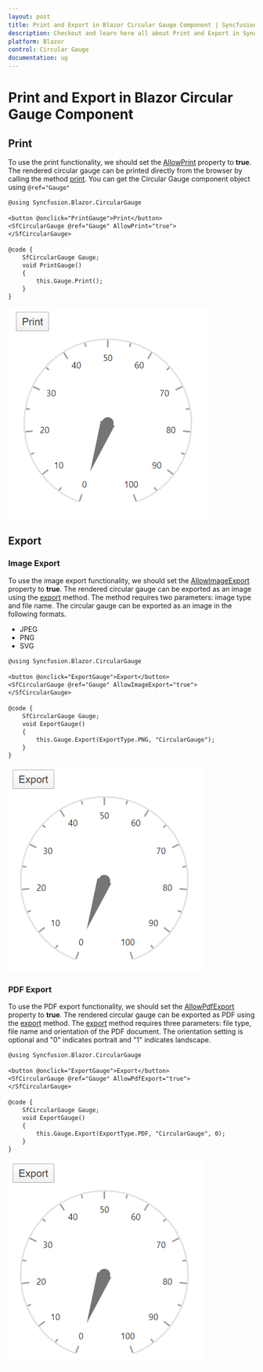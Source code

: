 ```yaml
---
layout: post
title: Print and Export in Blazor Circular Gauge Component | Syncfusion
description: Checkout and learn here all about Print and Export in Syncfusion Blazor Circular Gauge component and more.
platform: Blazor
control: Circular Gauge
documentation: ug
---
```


# Print and Export in Blazor Circular Gauge Component

## Print

To use the print functionality, we should set the [AllowPrint](https://help.syncfusion.com/cr/blazor/Syncfusion.Blazor.CircularGauge.SfCircularGauge.html#Syncfusion_Blazor_CircularGauge_SfCircularGauge_AllowPrint) property to **true**. The rendered circular gauge can be printed directly from the browser by calling the method [print](https://help.syncfusion.com/cr/blazor/Syncfusion.Blazor.CircularGauge.SfCircularGauge.html#Syncfusion_Blazor_CircularGauge_SfCircularGauge_Print_System_Object_). You can get the Circular Gauge component object using `@ref="Gauge"`

```cshtml
@using Syncfusion.Blazor.CircularGauge

<button @onclick="PrintGauge">Print</button>
<SfCircularGauge @ref="Gauge" AllowPrint="true">
</SfCircularGauge>

@code {
    SfCircularGauge Gauge;
    void PrintGauge()
    {
        this.Gauge.Print();
    }
}
```

![Printing in Blazor CircularGauge](./images/blazor-circulargauge-printing.png)

## Export

### Image Export

To use the image export functionality, we should set the [AllowImageExport](https://help.syncfusion.com/cr/blazor/Syncfusion.Blazor.CircularGauge.SfCircularGauge.html#Syncfusion_Blazor_CircularGauge_SfCircularGauge_AllowImageExport) property to **true**. The rendered circular gauge can be exported as an image using the [export](https://help.syncfusion.com/cr/blazor/Syncfusion.Blazor.CircularGauge.SfCircularGauge.html#Syncfusion_Blazor_CircularGauge_SfCircularGauge_Export_Syncfusion_Blazor_CircularGauge_ExportType_System_String_System_Object_System_Nullable_System_Boolean__) method. The method requires two parameters: image type and file name. The circular gauge can be exported as an image in the following formats.

* JPEG
* PNG
* SVG

```cshtml
@using Syncfusion.Blazor.CircularGauge

<button @onclick="ExportGauge">Export</button>
<SfCircularGauge @ref="Gauge" AllowImageExport="true">
</SfCircularGauge>

@code {
    SfCircularGauge Gauge;
    void ExportGauge()
    {
        this.Gauge.Export(ExportType.PNG, "CircularGauge");
    }
}
```

![Exporting in Blazor CircularGauge](./images/blazor-circulargauge-exporting.png)

### PDF Export

To use the PDF export functionality, we should set the [AllowPdfExport](https://help.syncfusion.com/cr/blazor/Syncfusion.Blazor.CircularGauge.SfCircularGauge.html#Syncfusion_Blazor_CircularGauge_SfCircularGauge_AllowPdfExport) property to **true**. The rendered circular gauge can be exported as PDF using the [export](https://help.syncfusion.com/cr/blazor/Syncfusion.Blazor.CircularGauge.SfCircularGauge.html#Syncfusion_Blazor_CircularGauge_SfCircularGauge_Export_Syncfusion_Blazor_CircularGauge_ExportType_System_String_System_Object_System_Nullable_System_Boolean__) method. The [export](https://help.syncfusion.com/cr/blazor/Syncfusion.Blazor.CircularGauge.SfCircularGauge.html#Syncfusion_Blazor_CircularGauge_SfCircularGauge_Export_Syncfusion_Blazor_CircularGauge_ExportType_System_String_System_Object_System_Nullable_System_Boolean__) method requires three parameters: file type, file name and orientation of the PDF document. The orientation setting is optional and "0" indicates portrait and "1" indicates landscape.

```cshtml
@using Syncfusion.Blazor.CircularGauge

<button @onclick="ExportGauge">Export</button>
<SfCircularGauge @ref="Gauge" AllowPdfExport="true">
</SfCircularGauge>

@code {
    SfCircularGauge Gauge;
    void ExportGauge()
    {
        this.Gauge.Export(ExportType.PDF, "CircularGauge", 0);
    }
}
```

![PDF Export in Blazor CircularGauge](./images/blazor-circulargauge-exporting.png)